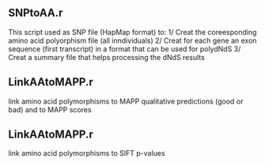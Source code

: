 SNPtoAA.r
---------------------------
This script used as SNP file (HapMap format) to: 
	1/ Creat the coreesponding amino acid polyorphism file (all inndividuals)
	2/ Creat for each gene an exon sequence (first transcript) in a format that can be used for polydNdS
	3/ Creat a summary file that helps processing the dNdS results


LinkAAtoMAPP.r
---------------------------
link amino acid polymorphisms to MAPP qualitative predictions (good or bad) and to MAPP scores


LinkAAtoMAPP.r
---------------------------
link amino acid polymorphisms to SIFT p-values



